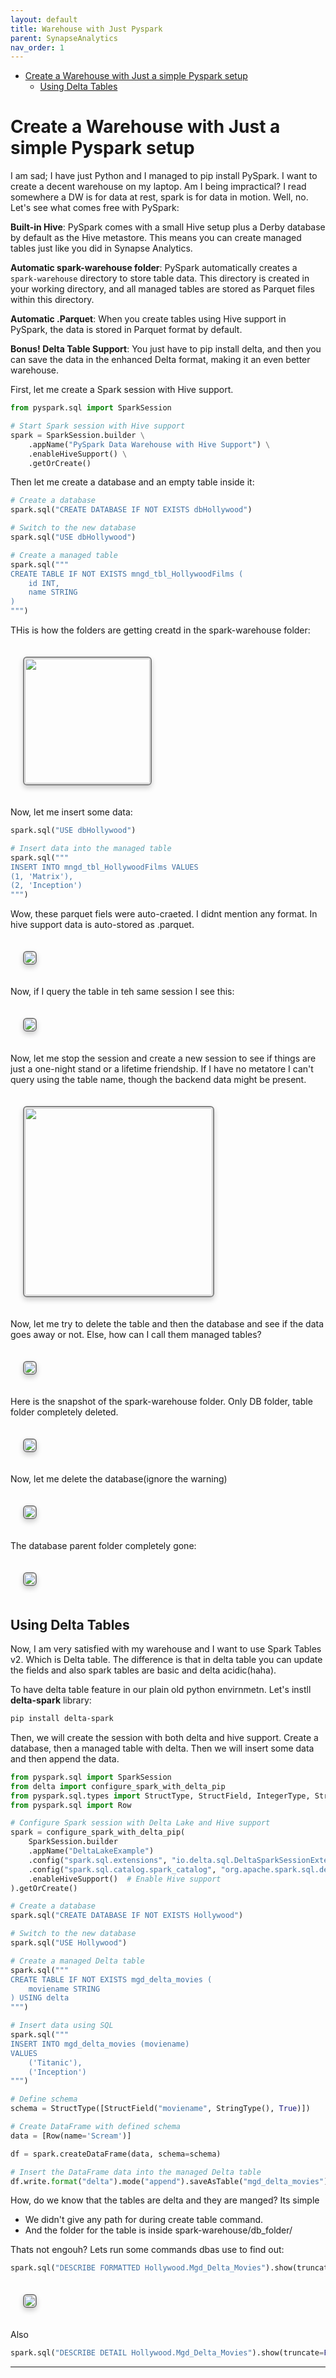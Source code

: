 ```yaml
---
layout: default
title: Warehouse with Just Pyspark
parent: SynapseAnalytics
nav_order: 1
---
```

- [Create a Warehouse with Just a simple Pyspark setup](#create-a-warehouse-with-just-a-simple-pyspark-setup)
  - [Using Delta Tables](#using-delta-tables)

# Create a Warehouse with Just a simple Pyspark setup

I am sad; I have just Python and I managed to pip install PySpark. I want to create a decent warehouse on my laptop. Am I being impractical? I read somewhere a DW is for data at rest, spark is for data in motion. Well, no. Let's see what comes free with PySpark:

**Built-in Hive**: PySpark comes with a small Hive setup plus a Derby database by default as the Hive metastore. This means you can create managed tables just like you did in Synapse Analytics.

**Automatic spark-warehouse folder**: PySpark automatically creates a `spark-warehouse` directory to store table data. This directory is created in your working directory, and all managed tables are stored as Parquet files within this directory.

**Automatic .Parquet**: When you create tables using Hive support in PySpark, the data is stored in Parquet format by default.

**Bonus! Delta Table Support**: You just have to pip install delta, and then you can save the data in the enhanced Delta format, making it an even better warehouse.


First, let me create a Spark session with Hive support.

```python
from pyspark.sql import SparkSession

# Start Spark session with Hive support
spark = SparkSession.builder \
    .appName("PySpark Data Warehouse with Hive Support") \
    .enableHiveSupport() \
    .getOrCreate()
```

Then let me create a database and an empty table inside it:

```python
# Create a database
spark.sql("CREATE DATABASE IF NOT EXISTS dbHollywood")

# Switch to the new database
spark.sql("USE dbHollywood")

# Create a managed table
spark.sql("""
CREATE TABLE IF NOT EXISTS mngd_tbl_HollywoodFilms (
    id INT,
    name STRING
)
""")
```
THis is how the folders are getting creatd in the spark-warehouse folder:

<img src="images/custom-image-2024-06-18-03-14-31.png" style="
 border: 2px solid gray;
 border-radius: 6px;
 box-shadow: 0px 4px 8px rgba(0, 0, 0, 0.2);
 margin: 20px;
 padding: 1px;
 width: auto; /* Maintain aspect ratio */
 height: 200; /* Maintain aspect ratio */
 transition: transform 0.2s;
" onmouseover="this.style.transform='scale(2)'" onmouseout="this.style.transform='scale(1)'"/>



Now, let me insert some data:

```python
spark.sql("USE dbHollywood")

# Insert data into the managed table
spark.sql("""
INSERT INTO mngd_tbl_HollywoodFilms VALUES
(1, 'Matrix'),
(2, 'Inception')
""")
```
Wow, these parquet fiels were auto-craeted. I didnt mention any format. In hive support data is auto-stored as .parquet.

<img src="images/custom-image-2024-06-17-20-07-57.png" style="
 border: 2px solid gray;
 border-radius: 6px;
 box-shadow: 0px 4px 8px rgba(0, 0, 0, 0.2);
 margin: 20px;
 padding: 1px;
 width: auto; /* Maintain aspect ratio */
 height: auto; /* Maintain aspect ratio */
 transition: transform 0.2s;
" onmouseover="this.style.transform='scale(2)'" onmouseout="this.style.transform='scale(1)'"/>



Now, if I query the table in teh same session I see this:

<img src="images/custom-image-2024-06-17-20-12-09.png" style="
 border: 2px solid gray;
 border-radius: 6px;
 box-shadow: 0px 4px 8px rgba(0, 0, 0, 0.2);
 margin: 20px;
 padding: 1px;
 width: auto; /* Maintain aspect ratio */
 height: auto; /* Maintain aspect ratio */
 transition: transform 0.2s;
" onmouseover="this.style.transform='scale(2)'" onmouseout="this.style.transform='scale(1)'"/>


Now, let me stop the session and create a new session to see if things are just a one-night stand or a lifetime friendship. If I have no metatore I can't query using the table name, though the backend data  might be present.


<img src="images/custom-image-2024-06-17-20-16-45.png" style="
 border: 2px solid gray;
 border-radius: 6px;
 box-shadow: 0px 4px 8px rgba(0, 0, 0, 0.2);
 margin: 20px;
 padding: 1px;
 width: auto; /* Maintain aspect ratio */
 height: 300; /* Maintain aspect ratio */
 transition: transform 0.2s;
" onmouseover="this.style.transform='scale(2)'" onmouseout="this.style.transform='scale(1)'"/>


Now, let me try to delete the table and then the database and see if the data goes away or not. Else, how can I call them managed tables?

<img src="images/custom-image-2024-06-17-20-20-10.png" style="
 border: 2px solid gray;
 border-radius: 6px;
 box-shadow: 0px 4px 8px rgba(0, 0, 0, 0.2);
 margin: 20px;
 padding: 1px;
 width: auto; /* Maintain aspect ratio */
 height: auto; /* Maintain aspect ratio */
 transition: transform 0.2s;
" onmouseover="this.style.transform='scale(2)'" onmouseout="this.style.transform='scale(1)'"/>


Here is the snapshot of the spark-warehouse folder. Only DB folder, table folder completely deleted.


<img src="images/custom-image-2024-06-17-20-24-02.png" style="
 border: 2px solid gray;
 border-radius: 6px;
 box-shadow: 0px 4px 8px rgba(0, 0, 0, 0.2);
 margin: 20px;
 padding: 1px;
 width: auto; /* Maintain aspect ratio */
 height: auto; /* Maintain aspect ratio */
 transition: transform 0.2s;
" onmouseover="this.style.transform='scale(2)'" onmouseout="this.style.transform='scale(1)'"/>


Now, let me delete the database(ignore the warning)

<img src="images/custom-image-2024-06-17-20-21-46.png" style="
 border: 2px solid gray;
 border-radius: 6px;
 box-shadow: 0px 4px 8px rgba(0, 0, 0, 0.2);
 margin: 20px;
 padding: 1px;
 width: auto; /* Maintain aspect ratio */
 height: auto; /* Maintain aspect ratio */
 transition: transform 0.2s;
" onmouseover="this.style.transform='scale(2)'" onmouseout="this.style.transform='scale(1)'"/>


The database parent folder completely gone:

<img src="images/custom-image-2024-06-17-20-25-27.png" style="
 border: 2px solid gray;
 border-radius: 6px;
 box-shadow: 0px 4px 8px rgba(0, 0, 0, 0.2);
 margin: 20px;
 padding: 1px;
 width: auto; /* Maintain aspect ratio */
 height: auto; /* Maintain aspect ratio */
 transition: transform 0.2s;
" onmouseover="this.style.transform='scale(2)'" onmouseout="this.style.transform='scale(1)'"/>





## Using Delta Tables

Now, I am very satisfied with my warehouse and I want to use Spark Tables v2. Which is Delta table. The difference is that in delta table you can update the fields and also spark tables are basic and delta acidic(haha).

To have delta table feature in our plain old python envirnmetn. Let's instll **delta-spark** library:

```bash
pip install delta-spark
```

Then, we will create the session with both delta and hive support. Create a database, then a managed table with delta. Then we will insert some data and then append the data. 

```python
from pyspark.sql import SparkSession
from delta import configure_spark_with_delta_pip
from pyspark.sql.types import StructType, StructField, IntegerType, StringType
from pyspark.sql import Row

# Configure Spark session with Delta Lake and Hive support
spark = configure_spark_with_delta_pip(
    SparkSession.builder
    .appName("DeltaLakeExample")
    .config("spark.sql.extensions", "io.delta.sql.DeltaSparkSessionExtension")
    .config("spark.sql.catalog.spark_catalog", "org.apache.spark.sql.delta.catalog.DeltaCatalog")
    .enableHiveSupport()  # Enable Hive support
).getOrCreate()

# Create a database
spark.sql("CREATE DATABASE IF NOT EXISTS Hollywood")

# Switch to the new database
spark.sql("USE Hollywood")

# Create a managed Delta table
spark.sql("""
CREATE TABLE IF NOT EXISTS mgd_delta_movies (
    moviename STRING
) USING delta
""")

# Insert data using SQL
spark.sql("""
INSERT INTO mgd_delta_movies (moviename)
VALUES 
    ('Titanic'),
    ('Inception')
""")

# Define schema
schema = StructType([StructField("moviename", StringType(), True)])

# Create DataFrame with defined schema
data = [Row(name='Scream')]

df = spark.createDataFrame(data, schema=schema)

# Insert the DataFrame data into the managed Delta table
df.write.format("delta").mode("append").saveAsTable("mgd_delta_movies")
```
How, do we know that the tables are delta and they are manged? Its simple

- We didn't give any path for during create table command. 
- And the folder for the table is inside spark-warehouse/db_folder/

Thats not engouh? Lets run some commands dbas use to find out:

```python
spark.sql("DESCRIBE FORMATTED Hollywood.Mgd_Delta_Movies").show(truncate=False)
```
<img src="images/custom-image-2024-06-18-00-33-14.png" style="
 border: 2px solid gray;
 border-radius: 6px;
 box-shadow: 0px 4px 8px rgba(0, 0, 0, 0.2);
 margin: 20px;
 padding: 1px;
 width: auto; /* Maintain aspect ratio */
 height: auto; /* Maintain aspect ratio */
 transition: transform 0.2s;
" onmouseover="this.style.transform='scale(2)'" onmouseout="this.style.transform='scale(1)'"/>


Also

```python
spark.sql("DESCRIBE DETAIL Hollywood.Mgd_Delta_Movies").show(truncate=False)
```
---
